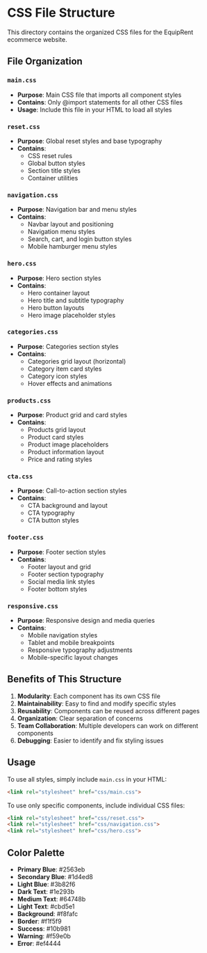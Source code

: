 # CSS File Structure

This directory contains the organized CSS files for the EquipRent ecommerce website.

## File Organization

### `main.css`
- **Purpose**: Main CSS file that imports all component styles
- **Contains**: Only @import statements for all other CSS files
- **Usage**: Include this file in your HTML to load all styles

### `reset.css`
- **Purpose**: Global reset styles and base typography
- **Contains**: 
  - CSS reset rules
  - Global button styles
  - Section title styles
  - Container utilities

### `navigation.css`
- **Purpose**: Navigation bar and menu styles
- **Contains**:
  - Navbar layout and positioning
  - Navigation menu styles
  - Search, cart, and login button styles
  - Mobile hamburger menu styles

### `hero.css`
- **Purpose**: Hero section styles
- **Contains**:
  - Hero container layout
  - Hero title and subtitle typography
  - Hero button layouts
  - Hero image placeholder styles

### `categories.css`
- **Purpose**: Categories section styles
- **Contains**:
  - Categories grid layout (horizontal)
  - Category item card styles
  - Category icon styles
  - Hover effects and animations

### `products.css`
- **Purpose**: Product grid and card styles
- **Contains**:
  - Products grid layout
  - Product card styles
  - Product image placeholders
  - Product information layout
  - Price and rating styles

### `cta.css`
- **Purpose**: Call-to-action section styles
- **Contains**:
  - CTA background and layout
  - CTA typography
  - CTA button styles

### `footer.css`
- **Purpose**: Footer section styles
- **Contains**:
  - Footer layout and grid
  - Footer section typography
  - Social media link styles
  - Footer bottom styles

### `responsive.css`
- **Purpose**: Responsive design and media queries
- **Contains**:
  - Mobile navigation styles
  - Tablet and mobile breakpoints
  - Responsive typography adjustments
  - Mobile-specific layout changes

## Benefits of This Structure

1. **Modularity**: Each component has its own CSS file
2. **Maintainability**: Easy to find and modify specific styles
3. **Reusability**: Components can be reused across different pages
4. **Organization**: Clear separation of concerns
5. **Team Collaboration**: Multiple developers can work on different components
6. **Debugging**: Easier to identify and fix styling issues

## Usage

To use all styles, simply include `main.css` in your HTML:

```html
<link rel="stylesheet" href="css/main.css">
```

To use only specific components, include individual CSS files:

```html
<link rel="stylesheet" href="css/reset.css">
<link rel="stylesheet" href="css/navigation.css">
<link rel="stylesheet" href="css/hero.css">
```

## Color Palette

- **Primary Blue**: #2563eb
- **Secondary Blue**: #1d4ed8
- **Light Blue**: #3b82f6
- **Dark Text**: #1e293b
- **Medium Text**: #64748b
- **Light Text**: #cbd5e1
- **Background**: #f8fafc
- **Border**: #f1f5f9
- **Success**: #10b981
- **Warning**: #f59e0b
- **Error**: #ef4444
